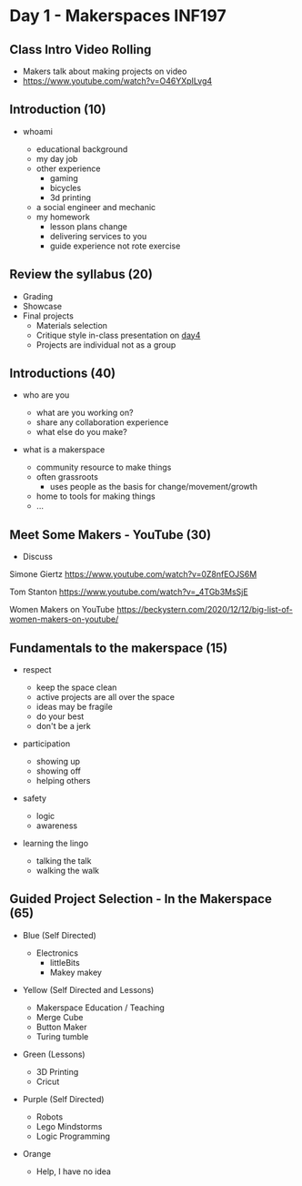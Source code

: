 # Day 1 - Makerspaces INF197

## Class Intro Video Rolling

* Makers talk about making projects on video
* https://www.youtube.com/watch?v=O46YXpILvg4

## Introduction (10)

* whoami 
    
    * educational background
    * my day job
    * other experience
        * gaming
        * bicycles
        * 3d printing
    * a social engineer and mechanic
    * my homework
        * lesson plans change
        * delivering services to you
        * guide experience not rote exercise

## Review the syllabus (20)

* Grading
* Showcase
* Final projects
    * Materials selection
    * Critique style in-class presentation on [day4](./day4.md)
    * Projects are individual not as a group

## Introductions (40)

* who are you 

    * what are you working on?
    * share any collaboration experience
    * what else do you make?

* what is a makerspace

    * community resource to make things
    * often grassroots 
        * uses people as the basis for change/movement/growth
    * home to tools for making things
    * ...


## Meet Some Makers - YouTube (30)

* Discuss

Simone Giertz
https://www.youtube.com/watch?v=0Z8nfEOJS6M

Tom Stanton
https://www.youtube.com/watch?v=_4TGb3MsSjE

Women Makers on YouTube
https://beckystern.com/2020/12/12/big-list-of-women-makers-on-youtube/


## Fundamentals to the makerspace (15)

* respect 

    * keep the space clean
    * active projects are all over the space
    * ideas may be fragile
    * do your best
    * don't be a jerk

* participation

    * showing up
    * showing off
    * helping others

* safety

    * logic
    * awareness

* learning the lingo

    * talking the talk
    * walking the walk


## Guided Project Selection - In the Makerspace (65)

* Blue (Self Directed)
    * Electronics
        * littleBits
        * Makey makey

* Yellow (Self Directed and Lessons)
    * Makerspace Education / Teaching
    * Merge Cube
    * Button Maker
    * Turing tumble

* Green (Lessons)
    * 3D Printing
    * Cricut

* Purple (Self Directed)
    * Robots 
    * Lego Mindstorms
    * Logic Programming

* Orange
    * Help, I have no idea

